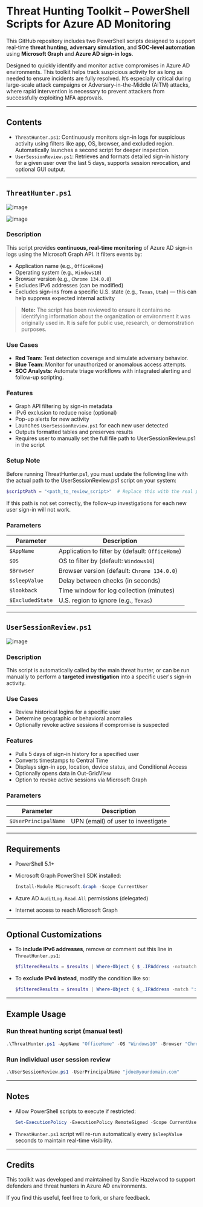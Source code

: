 # Threat Hunting Toolkit – PowerShell Scripts for Azure AD Monitoring

This GitHub repository includes two PowerShell scripts designed to support real-time **threat hunting**, **adversary simulation**, and **SOC-level automation** using **Microsoft Graph** and **Azure AD sign-in logs**.

Designed to quickly identify and monitor active compromises in Azure AD environments. This toolkit helps track suspicious activity for as long as needed to ensure incidents are fully resolved. It’s especially critical during large-scale attack campaigns or Adversary-in-the-Middle (AiTM) attacks, where rapid intervention is necessary to prevent attackers from successfully exploiting MFA approvals.

---

## Contents

* `ThreatHunter.ps1`: Continuously monitors sign-in logs for suspicious activity using filters like app, OS, browser, and excluded region. Automatically launches a second script for deeper inspection.
* `UserSessionReview.ps1`: Retrieves and formats detailed sign-in history for a given user over the last 5 days, supports session revocation, and optional GUI output.

---

## `ThreatHunter.ps1`

![image](https://github.com/user-attachments/assets/ff6b40e0-bdf3-4cf8-ba78-85c2566e759c)

![image](https://github.com/user-attachments/assets/0133a90a-46bc-4543-aaef-5173c0af20e4)

### Description

This script provides **continuous, real-time monitoring** of Azure AD sign-in logs using the Microsoft Graph API. It filters events by:

* Application name (e.g., `OfficeHome`)
* Operating system (e.g., `Windows10`)
* Browser version (e.g., `Chrome 134.0.0`)
* Excludes IPv6 addresses (can be modified)
* Excludes sign-ins from a specific U.S. state (e.g., `Texas`, `Utah`) — this can help suppress expected internal activity

> **Note:** The script has been reviewed to ensure it contains no identifying information about the organization or environment it was originally used in. It is safe for public use, research, or demonstration purposes.

### Use Cases

* **Red Team**: Test detection coverage and simulate adversary behavior.
* **Blue Team**: Monitor for unauthorized or anomalous access attempts.
* **SOC Analysts**: Automate triage workflows with integrated alerting and follow-up scripting.

### Features

* Graph API filtering by sign-in metadata
* IPv6 exclusion to reduce noise (optional)
* Pop-up alerts for new activity
* Launches `UserSessionReview.ps1` for each new user detected
* Outputs formatted tables and preserves results
* Requires user to manually set the full file path to UserSessionReview.ps1 in the script

### Setup Note
Before running ThreatHunter.ps1, you must update the following line with the actual path to the UserSessionReview.ps1 script on your system:
```powershell
$scriptPath = "<path_to_review_script>"  # Replace this with the real path, e.g., "C:\Scripts\UserSessionReview.ps1"
```
If this path is not set correctly, the follow-up investigations for each new user sign-in will not work.



### Parameters

| Parameter        | Description                                      |
| ---------------- | ------------------------------------------------ |
| `$AppName`       | Application to filter by (default: `OfficeHome`) |
| `$OS`            | OS to filter by (default: `Windows10`)           |
| `$Browser`       | Browser version (default: `Chrome 134.0.0`)      |
| `$sleepValue`    | Delay between checks (in seconds)                |
| `$lookback`      | Time window for log collection (minutes)         |
| `$ExcludedState` | U.S. region to ignore (e.g., `Texas`)            |

---

## `UserSessionReview.ps1`

![image](https://github.com/user-attachments/assets/dbfe5fc0-c1e7-436d-954f-81ee83c242b3)


### Description

This script is automatically called by the main threat hunter, or can be run manually to perform a **targeted investigation** into a specific user's sign-in activity.

### Use Cases

* Review historical logins for a specific user
* Determine geographic or behavioral anomalies
* Optionally revoke active sessions if compromise is suspected

### Features

* Pulls 5 days of sign-in history for a specified user
* Converts timestamps to Central Time
* Displays sign-in app, location, device status, and Conditional Access
* Optionally opens data in Out-GridView
* Option to revoke active sessions via Microsoft Graph

### Parameters

| Parameter            | Description                        |
| -------------------- | ---------------------------------- |
| `$UserPrincipalName` | UPN (email) of user to investigate |

---

## Requirements

* PowerShell 5.1+
* Microsoft Graph PowerShell SDK installed:

  ```powershell
  Install-Module Microsoft.Graph -Scope CurrentUser
  ```
* Azure AD `AuditLog.Read.All` permissions (delegated)
* Internet access to reach Microsoft Graph

---

## Optional Customizations

* To **include IPv6 addresses**, remove or comment out this line in `ThreatHunter.ps1`:

  ```powershell
  $filteredResults = $results | Where-Object { $_.IPAddress -notmatch ":" }
  ```

* To **exclude IPv4 instead**, modify the condition like so:

  ```powershell
  $filteredResults = $results | Where-Object { $_.IPAddress -match ":" }
  ```

---

## Example Usage

### Run threat hunting script (manual test)

```powershell
.\ThreatHunter.ps1 -AppName "OfficeHome" -OS "Windows10" -Browser "Chrome 134.0.0" -ExcludedState "Texas" -sleepValue 60 -lookback 30
```

### Run individual user session review

```powershell
.\UserSessionReview.ps1 -UserPrincipalName "jdoe@yourdomain.com"
```

---

## Notes

* Allow PowerShell scripts to execute if restricted:

  ```powershell
  Set-ExecutionPolicy -ExecutionPolicy RemoteSigned -Scope CurrentUser
  ```

* `ThreatHunter.ps1` script will re-run automatically every `$sleepValue` seconds to maintain real-time visibility.

---

## Credits

This toolkit was developed and maintained by Sandie Hazelwood to support defenders and threat hunters in Azure AD environments.

If you find this useful, feel free to fork, or share feedback.


